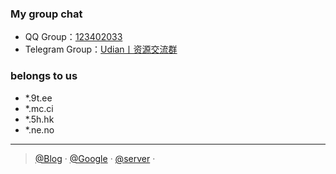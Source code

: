 ### My group chat

- QQ Group：[123402033](https://qm.qq.com/cgi-bin/qm/qr?k=Cx9noRs1fRVCz_BF86hR4SKeSdyLnjhh&jump_from=webapi&authKey=cybJHmy7wP0hk5OBAjgfZ55LsTcPDDvjHqVADFSoD+HiCrQdalAKHeT30kQWsFQb)
- Telegram Group：[Udian丨资源交流群](https://t.me/udian6)


### belongs to us

- *.9t.ee
- *.mc.ci
- *.5h.hk
- *.ne.no

---

> [@Blog](https://blog.mc.ci) · [@Google](https://www.9t.ee) · [@server](https://dn.mc.ci/server.html) · 


